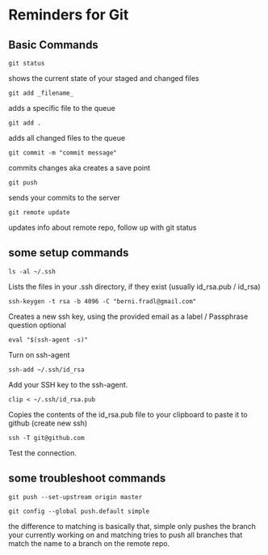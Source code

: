 # Reminders for Git 

## Basic Commands

    git status

shows the current state of your staged and changed files

    git add _filename_

adds a specific file to the queue

    git add . 

adds all changed files to the queue

    git commit -m "commit message"

commits changes aka creates a save point

    git push 

sends your commits to the server

    git remote update 

updates info about remote repo, follow up with git status


## some setup commands

    ls -al ~/.ssh

Lists the files in your .ssh directory, if they exist (usually id\_rsa.pub / id\_rsa)

    ssh-keygen -t rsa -b 4096 -C "berni.fradl@gmail.com"

Creates a new ssh key, using the provided email as a label / Passphrase question optional

    eval "$(ssh-agent -s)"

Turn on ssh-agent

    ssh-add ~/.ssh/id_rsa

Add your SSH key to the ssh-agent.

    clip < ~/.ssh/id_rsa.pub

Copies the contents of the id_rsa.pub file to your clipboard to paste it to github (create new ssh)

    ssh -T git@github.com

Test the connection.

## some troubleshoot commands

    git push --set-upstream origin master

    git config --global push.default simple

the difference to matching is basically that, simple only pushes the branch your currently working on and matching tries to push all branches that match the name to a branch on the remote repo.
